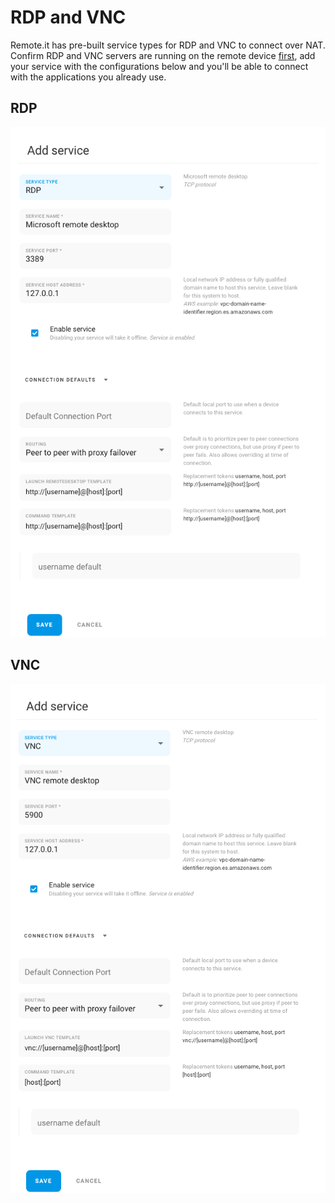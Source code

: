 # RDP and VNC

Remote.it has pre-built service types for RDP and VNC to connect over NAT. Confirm RDP and VNC servers are running on the remote device [first](https://support.remote.it/hc/en-us/articles/360044517231-Control-your-Windows-Device-Remotely-Windows-to-Windows-), add your service with the configurations below and you'll be able to connect with the applications you already use.&#x20;

## RDP

![](../../.gitbook/assets/rdp.png)

## VNC

![](../../.gitbook/assets/vnc.png)

